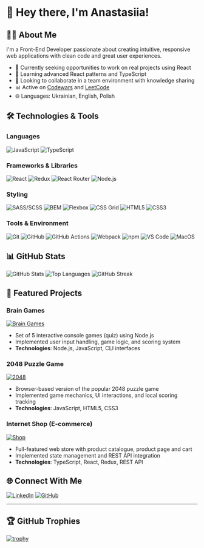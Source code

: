 # 👋 Hey there, I'm Anastasiia!


## 👩‍💻 About Me
I'm a Front-End Developer passionate about creating intuitive, responsive web applications with clean code and great user experiences.

- 🔭 Currently seeking opportunities to work on real projects using React
- 🌱 Learning advanced React patterns and TypeScript
- 👯 Looking to collaborate in a team environment with knowledge sharing
- 📊 Active on [Codewars](https://www.codewars.com/users/AsyaYeromina) and [LeetCode](https://leetcode.com/u/AsyaYeromina/) 
- 🌐 Languages: Ukrainian, English, Polish


## 🛠️ Technologies & Tools

### Languages
![JavaScript](https://img.shields.io/badge/code-JavaScript-F7DF1E?style=for-the-badge&logo=javascript&logoColor=black)
![TypeScript](https://img.shields.io/badge/code-TypeScript-3178C6?style=for-the-badge&logo=typescript&logoColor=white)

### Frameworks & Libraries
![React](https://img.shields.io/badge/React-61DAFB?style=for-the-badge&logo=react&logoColor=black)
![Redux](https://img.shields.io/badge/Redux-764ABC?style=for-the-badge&logo=redux&logoColor=white)
![React Router](https://img.shields.io/badge/React_Router-CA4245?style=for-the-badge&logo=react-router&logoColor=white)
![Node.js](https://img.shields.io/badge/Node.js-339933?style=for-the-badge&logo=node.js&logoColor=white)

### Styling
![SASS/SCSS](https://img.shields.io/badge/SASS/SCSS-CC6699?style=for-the-badge&logo=sass&logoColor=white)
![BEM](https://img.shields.io/badge/BEM-000000?style=for-the-badge&logo=bem&logoColor=white)
![Flexbox](https://img.shields.io/badge/Flexbox-38B2AC?style=for-the-badge&logo=css3&logoColor=white)
![CSS Grid](https://img.shields.io/badge/CSS_Grid-1572B6?style=for-the-badge&logo=css3&logoColor=white)
![HTML5](https://img.shields.io/badge/code-HTML5-E34F26?style=for-the-badge&logo=html5&logoColor=white)
![CSS3](https://img.shields.io/badge/code-CSS3-1572B6?style=for-the-badge&logo=css3&logoColor=white)

### Tools & Environment
![Git](https://img.shields.io/badge/Git-F05032?style=for-the-badge&logo=git&logoColor=white)
![GitHub](https://img.shields.io/badge/GitHub-181717?style=for-the-badge&logo=github&logoColor=white)
![GitHub Actions](https://img.shields.io/badge/GitHub_Actions-2088FF?style=for-the-badge&logo=github-actions&logoColor=white)
![Webpack](https://img.shields.io/badge/Webpack-8DD6F9?style=for-the-badge&logo=webpack&logoColor=black)
![npm](https://img.shields.io/badge/npm-CB3837?style=for-the-badge&logo=npm&logoColor=white)
![VS Code](https://img.shields.io/badge/VS_Code-007ACC?style=for-the-badge&logo=visual-studio-code&logoColor=white)
![MacOS](https://img.shields.io/badge/MacOS-000000?style=for-the-badge&logo=apple&logoColor=white)

## 📊 GitHub Stats

![GitHub Stats](https://github-readme-stats.vercel.app/api?username=AsyaYeromina&show_icons=true&theme=radical)
![Top Languages](https://github-readme-stats.vercel.app/api/top-langs/?username=AsyaYeromina&layout=compact&theme=radical)
![GitHub Streak](https://github-readme-streak-stats.herokuapp.com/?user=AsyaYeromina&theme=radical)

## 🚀 Featured Projects

### Brain Games
[![Brain Games](https://github-readme-stats.vercel.app/api/pin/?username=AsyaYeromina&repo=frontend-project-lvl1&theme=radical)](https://github.com/AsyaYeromina/frontend-project-lvl1)
- Set of 5 interactive console games (quiz) using Node.js
- Implemented user input handling, game logic, and scoring system
- **Technologies**: Node.js, JavaScript, CLI interfaces

### 2048 Puzzle Game
[![2048](https://github-readme-stats.vercel.app/api/pin/?username=AsyaYeromina&repo=js_2048_game&theme=radical)](https://github.com/AsyaYeromina/js_2048_game)
- Browser-based version of the popular 2048 puzzle game
- Implemented game mechanics, UI interactions, and local scoring tracking
- **Technologies**: JavaScript, HTML5, CSS3

### Internet Shop (E-commerce)
[![Shop](https://github-readme-stats.vercel.app/api/pin/?username=AsyaYeromina&repo=react-shop&theme=radical)](https://github.com/AsyaYeromina/react-shop)
- Full-featured web store with product catalogue, product page and cart
- Implemented state management and REST API integration
- **Technologies**: TypeScript, React, Redux, REST API

## 🌐 Connect With Me

[![LinkedIn](https://img.shields.io/badge/LinkedIn-0077B5?style=for-the-badge&logo=linkedin&logoColor=white)](https://www.linkedin.com/in/anastasia-yeromina-7136a031/)
[![GitHub](https://img.shields.io/badge/GitHub-181717?style=for-the-badge&logo=github&logoColor=white)](https://github.com/AsyaYeromina)

---

## 🏆 GitHub Trophies
[![trophy](https://github-profile-trophy.vercel.app/?username=AsyaYeromina&theme=onedark&column=7)](https://github.com/ryo-ma/github-profile-trophy)
